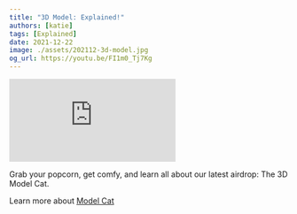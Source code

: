 ```yaml
---
title: "3D Model: Explained!"
authors: [katie]
tags: [Explained]
date: 2021-12-22
image: ./assets/202112-3d-model.jpg
og_url: https://youtu.be/FI1m0_Tj7Kg
---
```


<iframe src="https://www.youtube.com/embed/FI1m0_Tj7Kg" title="YouTube video player" frameborder="0" allow="accelerometer; autoplay; clipboard-write; encrypted-media; gyroscope; picture-in-picture" allowFullScreen></iframe>

<!--truncate-->

Grab your popcorn, get comfy, and learn all about our latest airdrop: The 3D Model Cat. 

Learn more about [Model Cat](/collections/kittyvault-purrks/model-cat)
